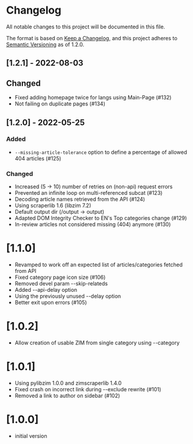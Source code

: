 # Changelog

All notable changes to this project will be documented in this file.

The format is based on [Keep a Changelog](https://keepachangelog.com/en/1.0.0/),
and this project adheres to [Semantic Versioning](https://semver.org/spec/v2.0.0.html)
as of 1.2.0.

## [1.2.1] - 2022-08-03

## Changed

- Fixed adding homepage twice for langs using Main-Page (#132)
- Not failing on duplicate pages (#134)

## [1.2.0] - 2022-05-25

### Added

- `--missing-article-tolerance` option to define a percentage of allowed 404 articles (#125)

### Changed

- Increased (5 -> 10) number of retries on (non-api) request errors
- Prevented an infinite loop on multi-referenced subcat (#123)
- Decoding article names retrieved from the API (#124)
- Using scraperlib 1.6 (libzim 7.2)
- Default output dir (/output -> output)
- Adapted DOM Integrity Checker to EN's Top categories change (#129)
- In-review articles not considered missing (404) anymore (#130)

# [1.1.0]

- Revamped to work off an expected list of articles/categories fetched from API
- Fixed category page icon size (#106)
- Removed devel param --skip-relateds
- Added --api-delay option
- Using the previously unused --delay option
- Better exit upon errors (#105)

# [1.0.2]

- Allow creation of usable ZIM from single category using --category

# [1.0.1]

- Using pylibzim 1.0.0 and zimscraperlib 1.4.0
- Fixed crash on incorrect link during --exclude rewrite (#101)
- Removed a link to author on sidebar (#102)

# [1.0.0]

- initial version
